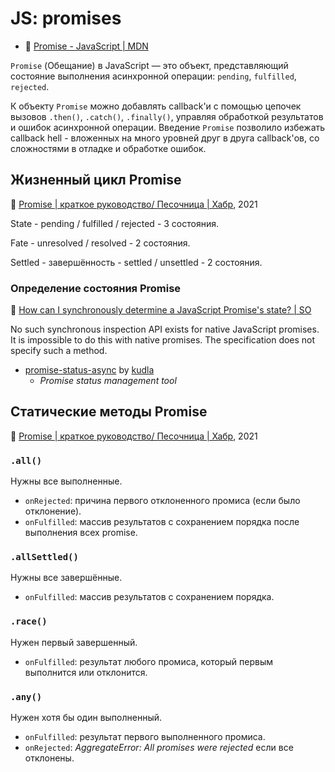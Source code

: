 # JS: promises

- :beginner: [Promise - JavaScript | MDN](https://developer.mozilla.org/ru/docs/Web/JavaScript/Reference/Global_Objects/Promise)

`Promise` (Обещание) в JavaScript — это объект, представляющий состояние выполнения асинхронной операции: `pending`, `fulfilled`, `rejected`.

К объекту `Promise` можно добавлять callback'и с помощью цепочек вызовов `.then()`, `.catch()`, `.finally()`, управляя обработкой результатов и ошибок асинхронной операции. Введение `Promise` позволило избежать callback hell - вложенных на много уровней друг в друга callback'ов, со сложностями в отладке и обработке ошибок.

## Жизненный цикл Promise

:newspaper: [Promise | краткое руководство/ Песочница | Хабр](https://habr.com/ru/sandbox/162207/), 2021

State - pending / fulfilled / rejected - 3 состояния.

Fate - unresolved / resolved - 2 состояния.

Settled - завершённость - settled / unsettled - 2 состояния.

### Определение состояния Promise

:speech_balloon: [How can I synchronously determine a JavaScript Promise's state? | SO](https://stackoverflow.com/questions/30564053/how-can-i-synchronously-determine-a-javascript-promises-state)

No such synchronous inspection API exists for native JavaScript promises. It is impossible to do this with native promises. The specification does not specify such a method.

- [promise-status-async](https://github.com/kudla/promise-status-async) by [kudla](https://github.com/kudla)
	- _Promise status management tool_

## Статические методы Promise

:newspaper: [Promise | краткое руководство/ Песочница | Хабр](https://habr.com/ru/sandbox/162207/), 2021

### `.all()`

Нужны все выполненные.

- `onRejected`: причина первого отклоненного промиса (если было отклонение).
- `onFulfilled`: массив результатов с сохранением порядка после выполнения всех promise.

### `.allSettled()`

Нужны все завершённые.

- `onFulfilled`: массив результатов с сохранением порядка.

### `.race()`

Нужен первый завершенный.

- `onFulfilled`: результат любого промиса, который первым выполнится или отклонится.

### `.any()`

Нужен хотя бы один выполненный.

- `onFulfilled`: результат первого выполненного промиса.
- `onRejected`: _AggregateError: All promises were rejected_ если все отклонены.
